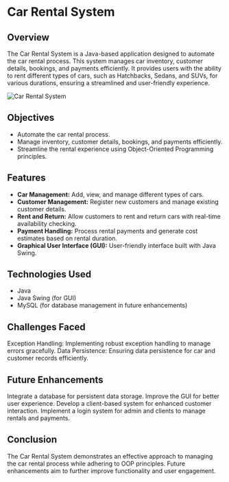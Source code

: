 # Car Rental System

## Overview
The Car Rental System is a Java-based application designed to automate the car rental process. This system manages car inventory, customer details, bookings, and payments efficiently. It provides users with the ability to rent different types of cars, such as Hatchbacks, Sedans, and SUVs, for various durations, ensuring a streamlined and user-friendly experience.

![Car Rental System](car-rental.png)  <!-- Replace with your actual image path -->

## Objectives
- Automate the car rental process.
- Manage inventory, customer details, bookings, and payments efficiently.
- Streamline the rental experience using Object-Oriented Programming principles.

## Features
- **Car Management:** Add, view, and manage different types of cars.
- **Customer Management:** Register new customers and manage existing customer details.
- **Rent and Return:** Allow customers to rent and return cars with real-time availability checking.
- **Payment Handling:** Process rental payments and generate cost estimates based on rental duration.
- **Graphical User Interface (GUI):** User-friendly interface built with Java Swing.

## Technologies Used
- Java
- Java Swing (for GUI)
- MySQL (for database management in future enhancements)

## Challenges Faced
Exception Handling: Implementing robust exception handling to manage errors gracefully.
Data Persistence: Ensuring data persistence for car and customer records efficiently.

## Future Enhancements
Integrate a database for persistent data storage.
Improve the GUI for better user experience.
Develop a client-based system for enhanced customer interaction.
Implement a login system for admin and clients to manage rentals and payments.

## Conclusion
The Car Rental System demonstrates an effective approach to managing the car rental process while adhering to OOP principles. Future enhancements aim to further improve functionality and user engagement.
